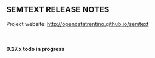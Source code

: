 
SEMTEXT RELEASE NOTES
---------------------

Project website: http://opendatatrentino.github.io/semtext 

<br/>


#### 0.27.x   todo in progress
